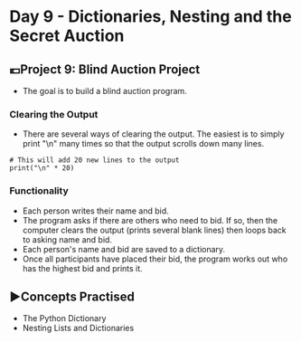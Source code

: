 # Day 9 - Dictionaries, Nesting and the Secret Auction

## 💶Project 9: Blind Auction Project
- The goal is to build a blind auction program.

### Clearing the Output
- There are several ways of clearing the output. The easiest is to simply print "\n" many times so that the output scrolls down many lines.

````
# This will add 20 new lines to the output
print("\n" * 20)
````

### Functionality
- Each person writes their name and bid.
- The program asks if there are others who need to bid. If so, then the computer clears the output (prints several blank lines) then loops back to asking name and bid.
- Each person's name and bid are saved to a dictionary.
- Once all participants have placed their bid, the program works out who has the highest bid and prints it.

## ▶️Concepts Practised
- The Python Dictionary
- Nesting Lists and Dictionaries
